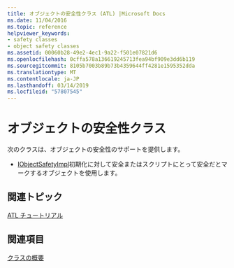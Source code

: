 ```yaml
---
title: オブジェクトの安全性クラス (ATL) |Microsoft Docs
ms.date: 11/04/2016
ms.topic: reference
helpviewer_keywords:
- safety classes
- object safety classes
ms.assetid: 00060b28-49e2-4ec1-9a22-f501e07821d6
ms.openlocfilehash: 0cffa578a136619245713fea94bf909e3dd6b119
ms.sourcegitcommit: 8105b7003b89b73b4359644ff4281e1595352dda
ms.translationtype: MT
ms.contentlocale: ja-JP
ms.lasthandoff: 03/14/2019
ms.locfileid: "57807545"
---
```

# <a name="object-safety-classes"></a>オブジェクトの安全性クラス

次のクラスは、オブジェクトの安全性のサポートを提供します。

- [IObjectSafetyImpl](../atl/reference/iobjectsafetyimpl-class.md)初期化に対して安全またはスクリプトにとって安全だとマークするオブジェクトを使用します。

## <a name="related-articles"></a>関連トピック

[ATL チュートリアル](../atl/active-template-library-atl-tutorial.md)

## <a name="see-also"></a>関連項目

[クラスの概要](../atl/atl-class-overview.md)
